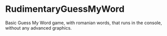 # RudimentaryGuessMyWord
Basic Guess My Word game, with romanian words, that runs in the console, without any advanced graphics.
